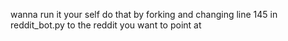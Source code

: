 wanna run it your self do that by forking and changing line 145 in reddit_bot.py to the reddit you want to point at
